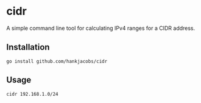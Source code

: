 # cidr

A simple command line tool for calculating IPv4 ranges for a CIDR address.

## Installation

```
go install github.com/hankjacobs/cidr
```

## Usage

```
cidr 192.168.1.0/24
```